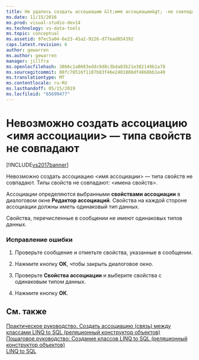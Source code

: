 ```yaml
---
title: Не удалось создать ассоциацию &lt;имя ассоциации&gt; -не совпадают типы свойств | Документация Майкрософт
ms.date: 11/15/2016
ms.prod: visual-studio-dev14
ms.technology: vs-data-tools
ms.topic: conceptual
ms.assetid: 97ec5a04-6e23-45a2-9226-d77ead854392
caps.latest.revision: 6
author: gewarren
ms.author: gewarren
manager: jillfra
ms.openlocfilehash: 3866c1a0683eddc9d8c3bda83b21e382149b1a78
ms.sourcegitcommit: 08fc78516f1107b83f46e2401888df4868bb1e40
ms.translationtype: MT
ms.contentlocale: ru-RU
ms.lasthandoff: 05/15/2019
ms.locfileid: "65699477"
---
```

# <a name="cannot-create-an-association-ltassociation-namegt---property-types-do-not-match"></a>Невозможно создать ассоциацию &lt;имя ассоциации&gt; — типа свойств не совпадают
[!INCLUDE[vs2017banner](../includes/vs2017banner.md)]

Невозможно создать ассоциацию \<имя ассоциации> — типа свойств не совпадают. Типы свойств не совпадают: \<имена свойств>.  
  
 Ассоциации определяются выбранными **свойствами ассоциации** в диалоговом окне **Редактор ассоциаций**. Свойства на каждой стороне ассоциации должны иметь одинаковый тип данных.  
  
 Свойства, перечисленные в сообщении не имеют одинаковых типов данных.  
  
### <a name="to-correct-this-error"></a>Исправление ошибки  
  
1. Проверьте сообщение и отметьте свойства, указанные в сообщении.  
  
2. Нажмите кнопку **OK**, чтобы закрыть диалоговое окно.  
  
3. Проверьте **Свойства ассоциации** и выберите свойства с одинаковым типом данных.  
  
4. Нажмите кнопку **ОК**.  
  
## <a name="see-also"></a>См. также  
 [Практическое руководство. Создать ассоциацию (связь) между классами LINQ to SQL (реляционный конструктор объектов)](../data-tools/how-to-create-an-association-relationship-between-linq-to-sql-classes-o-r-designer.md)   
 [Пошаговое руководство: Создание классов LINQ to SQL (реляционный конструктор объектов)](https://msdn.microsoft.com/library/35aad4a4-2e8a-46e2-ae09-5fbfd333c233)   
 [LINQ to SQL](https://msdn.microsoft.com/library/73d13345-eece-471a-af40-4cc7a2f11655)
